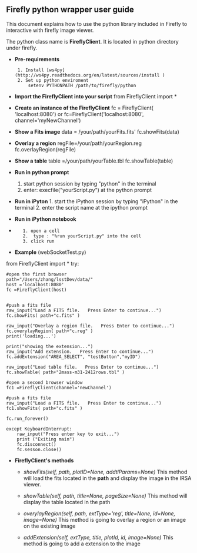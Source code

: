 

## Firefly python wrapper user guide ##

This document explains how to use the python library included in Firefly to interactive with firefly image viewer. 

The python class name is **FireflyClient**.  It is located in python directory under firefly.   

 -  **Pre-requirements**

		 1. Install [ws4py](http://ws4py.readthedocs.org/en/latest/sources/install )
		 2. Set up python enviroment
			 setenv PYTHONPATH /path/to/firefly/python
	

 - **Import the FireflyClient into your script**
   from FireflyClient import *
   

 - **Create an instance of the FireflyClient**
    fc = FireflyClient( 'localhost:8080')
    or 
    fc=FireflyClient('localhost:8080', channel='myNewChannel')
 

 - **Show a Fits image**
   data = /your/path/yourFits.fits'
   fc.showFits(data)

 - **Overlay a region**
  regFile=/your/path/yourRegion.reg
  fc.overlayRegion(regFile)

 - **Show a table**
   table =/your/path/yourTable.tbl
   fc.showTable(table)
		 			
 - **Run in python prompt**
      1. start python session by typing "python" in the terminal
      2.  enter: execfile("yourScript.py") at the python prompt

 - **Run in iPyton**
       1. start the iPython session by typing "iPython" in the terminal
       2.  enter the script name at the ipython prompt

 - **Run in iPython notebook**
 -        1. open a cell
          2.  type : "%run yourScript.py" into the cell
          3. click run

 - **Example** (webSocketTest.py) 

from FireflyClient import *
try:

    #open the first browser
    path="/Users/zhang/lsstDev/data/"
    host ='localhost:8080'
    fc =FireflyClient(host)

	
	#push a fits file
    raw_input("Load a FITS file.   Press Enter to continue...")
    fc.showFits( path+"c.fits" )

    raw_input("Overlay a region file.   Press Enter to continue...")
    fc.overylayRegion( path+"c.reg" )
    print('loading...')

    print("showing the extension...")
    raw_input("Add extension.   Press Enter to continue...")
    fc.addExtension("AREA_SELECT", "testButton","myID")

    raw_input("Load table file.   Press Enter to continue...")
    fc.showTable( path+"2mass-m31-2412rows.tbl" )

    #open a second browser window
    fc1 =FireflyClient(channel='newChannel')

    #push a fits file
    raw_input("Load a FITS file.   Press Enter to continue...")
    fc1.showFits( path+"c.fits" )

    fc.run_forever()

    except KeyboardInterrupt:
        raw_input("Press enter key to exit...")
        print ("Exiting main")
        fc.disconnect()
        fc.sesson.close()

    

 - **FireflyClient's methods**

     - *showFits(self, path, plotID=None, addtlParams=None)*
	This method will load the fits located in the **path** and display the image in the IRSA viewer.
	

     - *showTable(self, path, title=None, pageSize=None)*
     This method will display the table located in the path 
     

     - *overylayRegion(self, path,  extType='reg', title=None, id=None, image=None)*
     This method is going to overlay a region or an image on the existing image
     

	 - *addExtension(self, extType, title, plotId, id, image=None)*
	 This method is going to add a extension to the image


